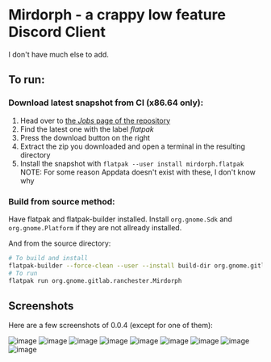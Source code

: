 # Mirdorph - a crappy low feature Discord Client

I don't have much else to add.

## To run:

### Download latest snapshot from CI (x86.64 only):

1. Head over to [the *Jobs* page of the repository](https://gitlab.gnome.org/ranchester/mirdorph/-/jobs)
2. Find the latest one with the label *flatpak*
3. Press the download button on the right
4. Extract the zip you downloaded and open a terminal in the resulting directory
5. Install the snapshot with `flatpak --user install mirdorph.flatpak`
NOTE: For some reason Appdata doesn't exist with these, I don't know why

### Build from source method:

Have flatpak and flatpak-builder installed.
Install `org.gnome.Sdk` and `org.gnome.Platform` if they are
not allready installed.

And from the source directory:

```bash
# To build and install
flatpak-builder --force-clean --user --install build-dir org.gnome.gitlab.ranchester.Mirdorph.json
# To run
flatpak run org.gnome.gitlab.ranchester.Mirdorph
```

## Screenshots

Here are a few screenshots of 0.0.4 (except for one of them):

![image](./doc/asset/mirdorph-login.png)
![image](./doc/asset/mirdorph-login-token.png)
![image](./doc/asset/mirdorph-login-gui.png)
![image](./doc/asset/mirdorph-unselected-main-win.png)
![image](./doc/asset/mirdorph-with-channel.png)
![image](./doc/asset/mirdorph-popped-out.png)
![image](./doc/asset/mirdorph-mobile.png)
![image](./doc/asset/mirdorph-mobile-with-sidebar.png)
![image](./doc/asset/mirdorph-channel-properties.png)
